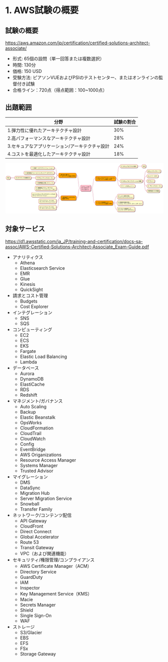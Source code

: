 
# 1. AWS試験の概要

## 試験の概要
https://aws.amazon.com/jp/certification/certified-solutions-architect-associate/

* 形式: 65個の設問（単一回答または複数選択）
* 時間: 130分
* 価格: 150 USD
* 受験方法: ピアソンVUEおよびPSIのテストセンター、またはオンラインの監督付き試験
* 合格ライン：720点（得点範囲：100~1000点）

## 出題範囲

| 分野 | 試験の割合 |
|--|--|
| 1.弾力性に優れたアーキテクチャ設計 | 30% |
| 2.高パフォーマンスなアーキテクチャ設計 | 28% |
| 3.セキュアなアプリケーション/アーキテクチャ設計 | 24% |
| 4.コストを最適化したアーキテクチャ設計 | 18% |

![](assets/exam-coverage.svg)

## 対象サービス
https://d1.awsstatic.com/ja_JP/training-and-certification/docs-sa-assoc/AWS-Certified-Solutions-Architect-Associate_Exam-Guide.pdf

* アナリティクス
    * Athena
    * Elasticsearch Service
    * EMR
    * Glue
    * Kinesis
    * QuickSight
* 請求とコスト管理
    * Budgets
    * Cost Explorer
* インテグレーション
    * SNS
    * SQS
* コンピューティング
    * EC2
    * ECS
    * EKS
    * Fargate
    * Elastic Load Balancing
    * Lambda
* データベース
    * Aurora
    * DynamoDB
    * ElastiCache
    * RDS
    * Redshift
* マネジメント/ガバナンス
    * Auto Scaling
    * Backup
    * Elastic Beanstalk
    * OpsWorks
    * CloudFormation
    * CloudTrail
    * CloudWatch
    * Config
    * EventBridge
    * AWS Origanizations
    * Resource Access Manager
    * Systems Manager
    * Trusted Advisor
* マイグレーション
    * DMS
    * DataSync
    * Migration Hub
    * Server Migration Service
    * Snowball
    * Transfer Family
* ネットワーク/コンテンツ配信
    * API Gateway
    * CloudFront
    * Direct Connect
    * Global Accelerator
    * Route 53
    * Transit Gateway
    * VPC（および関連機能）
* セキュリティ/権限管理/コンプライアンス
    * AWS Certificate Manager（ACM）
    * Directory Service
    * GuardDuty
    * IAM
    * Inspector
    * Key Management Service（KMS）
    * Macie
    * Secrets Manager
    * Shield
    * Single Sign-On
    * WAF
* ストレージ
    * S3/Glacier
    * EBS
    * EFS
    * FSx
    * Storage Gateway
